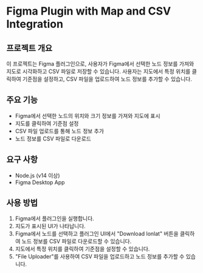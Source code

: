 # Figma Plugin with Map and CSV Integration

## 프로젝트 개요

이 프로젝트는 Figma 플러그인으로, 사용자가 Figma에서 선택한 노드 정보를 가져와 지도로 시각화하고 CSV 파일로 저장할 수 있습니다. 사용자는 지도에서 특정 위치를 클릭하여 기준점을 설정하고, CSV 파일을 업로드하여 노드 정보를 추가할 수 있습니다.

## 주요 기능

- Figma에서 선택한 노드의 위치와 크기 정보를 가져와 지도에 표시
- 지도를 클릭하여 기준점 설정
- CSV 파일 업로드를 통해 노드 정보 추가
- 노드 정보를 CSV 파일로 다운로드

## 요구 사항

- Node.js (v14 이상)
- Figma Desktop App

## 사용 방법

1. Figma에서 플러그인을 실행합니다.
2. 지도가 표시된 UI가 나타납니다.
3. Figma에서 노드를 선택하고 플러그인 UI에서 "Download lonlat" 버튼을 클릭하여 노드 정보를 CSV 파일로 다운로드할 수 있습니다.
4. 지도에서 특정 위치를 클릭하여 기준점을 설정할 수 있습니다.
5. "File Uploader"를 사용하여 CSV 파일을 업로드하고 노드 정보를 추가할 수 있습니다.
